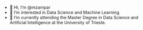 - 👋 Hi, I’m @mzampar
- 👀 I’m interested in Data Science and Machine Learning.
- 🌱 I’m currently attending the Master Degree in Data Science and Artificial Intelligence at the University of Trieste.
